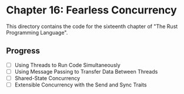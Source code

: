 # Chapter 16: Fearless Concurrency

This directory contains the code for the sixteenth chapter of "The Rust
Programming Language".

## Progress

- [ ] Using Threads to Run Code Simultaneously
- [ ] Using Message Passing to Transfer Data Between Threads
- [ ] Shared-State Concurrency
- [ ] Extensible Concurrency with the Send and Sync Traits